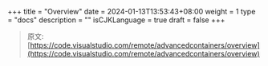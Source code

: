 +++
title = "Overview"
date = 2024-01-13T13:53:43+08:00
weight = 1
type = "docs"
description = ""
isCJKLanguage = true
draft = false
+++

> 原文: [https://code.visualstudio.com/remote/advancedcontainers/overview](https://code.visualstudio.com/remote/advancedcontainers/overview)
